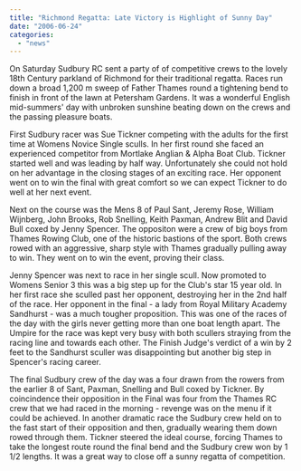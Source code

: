 ```yaml
---
title: "Richmond Regatta: Late Victory is Highlight of Sunny Day"
date: "2006-06-24"
categories:
  - "news"
---
```


On Saturday Sudbury RC sent a party of of competitive crews to the lovely 18th Century parkland of Richmond for their traditional regatta. Races run down a broad 1,200 m sweep of Father Thames round a tightening bend to finish in front of the lawn at Petersham Gardens. It was a wonderful English mid-summers' day with unbroken sunshine beating down on the crews and the passing pleasure boats.

First Sudbury racer was Sue Tickner competing with the adults for the first time at Womens Novice Single sculls. In her first round she faced an experienced competitor from Mortlake Anglian & Alpha Boat Club. Tickner started well and was leading by half way. Unfortunately she could not hold on her advantage in the closing stages of an exciting race. Her opponent went on to win the final with great comfort so we can expect Tickner to do well at her next event.

Next on the course was the Mens 8 of Paul Sant, Jeremy Rose, William Wijnberg, John Brooks, Rob Snelling, Keith Paxman, Andrew Blit and David Bull coxed by Jenny Spencer. The oppositon were a crew of big boys from Thames Rowing Club, one of the historic bastions of the sport. Both crews rowed with an aggressive, sharp style with Thames gradually pulling away to win. They went on to win the event, proving their class.

Jenny Spencer was next to race in her single scull. Now promoted to Womens Senior 3 this was a big step up for the Club's star 15 year old. In her first race she sculled past her opponent, destroying her in the 2nd half of the race. Her opponent in the final - a lady from Royal Military Academy Sandhurst - was a much tougher proposition. This was one of the races of the day with the girls never getting more than one boat length apart. The Umpire for the race was kept very busy with both scullers straying from the racing line and towards each other. The Finish Judge's verdict of a win by 2 feet to the Sandhurst sculler was disappointing but another big step in Spencer's racing career.

The final Sudbury crew of the day was a four drawn from the rowers from the earlier 8 of Sant, Paxman, Snelling and Bull coxed by Tickner. By coincindence their opposition in the Final was four from the Thames RC crew that we had raced in the morning - revenge was on the menu if it could be achieved. In another dramatic race the Sudbury crew held on to the fast start of their opposition and then, gradually wearing them down rowed through them. Tickner steered the ideal course, forcing Thames to take the longest route round the final bend and the Sudbury crew won by 1 1/2 lengths. It was a great way to close off a sunny regatta of competition.

